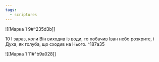```yaml
---
tags:
  - scriptures
---
```


![[Марка 1 9#^235d3b]]

10 І зараз, коли Він виходив із води, то побачив Іван небо розкрите, і Духа, як голуба, що сходив на Нього. ^187a35

![[Марка 1 11#^b9a028]]
